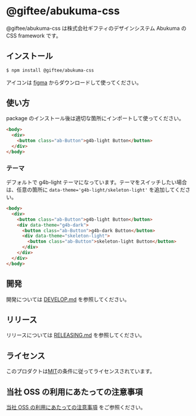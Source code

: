 # @giftee/abukuma-css

@giftee/abukuma-css は株式会社ギフティのデザインシステム Abukuma の CSS framework です。

## インストール

```bash
$ npm install @giftee/abukuma-css
```

アイコンは [figma](https://www.figma.com/file/LegilW7nsLAzyYDgokO8PX) からダウンロードして使ってください。

## 使い方

package のインストール後は適切な箇所にインポートして使ってください。

```html
<body>
  <div>
    <button class="ab-Button">g4b-light Button</button>
  </div>
</body>
```

### テーマ

デフォルトで g4b-light テーマになっています。テーマをスイッチしたい場合は、任意の箇所に `data-theme='g4b-light/skeleton-light'` を追加してください。

```html
<body>
  <div>
    <button class="ab-Button">g4b-light Button</button>
    <div data-theme="g4b-dark">
      <button class="ab-Button">g4b-dark Button</button>
      <div data-theme="skeleton-light">
        <button class="ab-Button">skeleton-light Button</button>
      </div>
    </div>
  </div>
</body>
```

## 開発

開発については [DEVELOP.md](DEVELOP.md) を参照してください。

## リリース

リリースについては [RELEASING.md](../../RELEASING.md) を参照してください。

## ライセンス

このプロダクトは[MIT](../../LICENSE)の条件に従ってライセンスされています。

## 当社 OSS の利用にあたっての注意事項

[当社 OSS の利用にあたっての注意事項](https://docs.google.com/document/d/1PXmZr5g1I5VxAsLNAmgvLDu0Yxzc4wHVlCusKmPtR4o/edit#heading=h.hezrzkxytrbw) をご参照ください。
